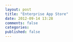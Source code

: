 ```yaml
---
layout: post
title: "Enterprise App Store"
date: 2012-09-14 13:28
comments: false
categories: 
published: false
---
```

